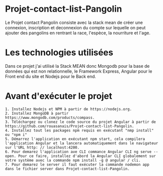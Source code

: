 # Projet-contact-list-Pangolin
Le Projet contact Pangolin consiste avec la stack mean de créer une connexion, inscription et deconnexion du compte sur lequelle on peut ajouter des pangolins en rentrant la race, l'espèce, la nourriture et l'age. 

# Les technologies utilisées
Dans ce projet j'ai utilisé la Stack MEAN donc Mongodb pour la base de données qui est non relationnelle, le Framework Express, Angular pour le Front end du site et Nodejs pour le Back end.

# Avant d'exécuter le projet
    1. Installez Nodejs et NPM à partir de https://nodejs.org.
    2. Installez MongoDB à partir https://www.mongodb.com/products/compass.
    3. Téléchargez ou clonez le code source du projet Angular à partir de https://github.com/rouasanais/Projet-contact-list-Pangolin.
    4. Installez tout les packages npm requis en exécutant "nmp install" ou "npm i"
    5. Démarrez l'application en exécutant npm start, cela compilera l'application Angular et la lancera automatiquement dans le navigateur sur l'URL http: // localhost:4200.
    6. Pour demarez l'application ave CLI commance Angular CLI ng serve --open. Pour ce faire, installez d'abord la Angular CLI globalement sur votre système avec la commande npm install -g @ angular / cli.
    7. Pour demarez le server il faut exécuter la commande nodemon app dans le fichier server dans Projet-contact-list-Pangolin.
